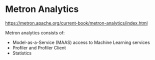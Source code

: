 # Metron Analytics


https://metron.apache.org/current-book/metron-analytics/index.html


Metron analytics consists of:

- Model-as-a-Service (MAAS) access to Machine Learning services
- Profiler and Profiler Client
- Statistics

